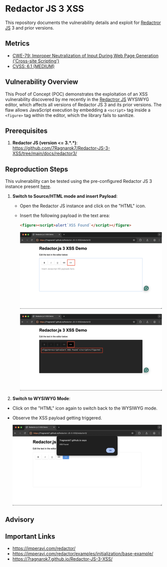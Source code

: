 # Redactor JS 3 XSS
This repository documents the vulnerability details and exploit for [Redactror JS](https://imperavi.com/redactor/) 3 and prior versions.

## Metrics
- [CWE-79: Improper Neutralization of Input During Web Page Generation ('Cross-site Scripting')](https://cwe.mitre.org/data/definitions/79.html)
- [CVSS: 6.1 (MEDIUM)](https://nvd.nist.gov/vuln-metrics/cvss/v3-calculator?vector=AV:N/AC:L/PR:N/UI:R/S:C/C:L/I:L/A:N&version=3.1)

## Vulnerability Overview
This Proof of Concept (POC) demonstrates the exploitation of an XSS vulnerability discovered by me recently in the [Redactror JS](https://imperavi.com/redactor/)  WYSIWYG editor, which affects all versions of Redactor JS 3 and its prior versions. The flaw allows JavaScript execution by embedding a `<script>` tag inside a `<figure>` tag within the editor, which the library fails to sanitize.

## Prerequisites
1. **Redactor JS (version <= 3.\*.\*)**: https://github.com/7Ragnarok7/Redactor-JS-3-XSS/tree/main/docs/redactor3/

## Reproduction Steps
This vulnerability can be tested using the pre-configured Redactor JS 3 instance present [here](https://7ragnarok7.github.io/Redactor-JS-3-XSS/).

1. **Switch to Source/HTML mode and insert Payload**:
   - Open the Redactor JS instance and click on the "HTML" icon.
   - Insert the following payload in the text area:

     ```html
     <figure><script>alert`XSS Found`</script></figure>
     ```
     ![Redactor Preview Screenshot](screenshots/redactor.png)
     
     ![Payload Insertion Screenshot](screenshots/payload.png)
     
 2. **Switch to WYSIWYG Mode**:
   - Click on the "HTML" icon again to switch back to the WYSIWYG mode.
   - Observe the XSS payload getting triggered.
     
     ![XSS Trigger Screenshot](screenshots/XSS.png)
   
## Advisory
   
## Important Links
- https://imperavi.com/redactor/
- https://imperavi.com/redactor/examples/initialization/base-example/
- https://7ragnarok7.github.io/Redactor-JS-3-XSS/

